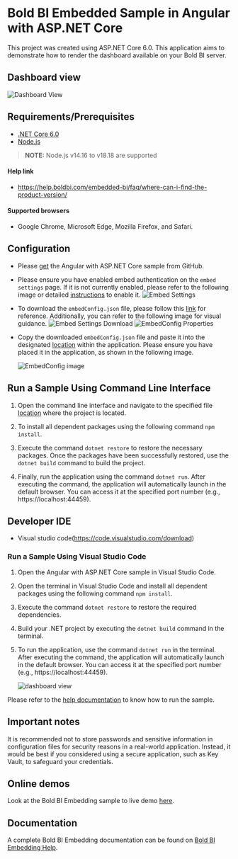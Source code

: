 # Bold BI Embedded Sample in Angular with ASP.NET Core

This project was created using ASP.NET Core 6.0. This application aims to demonstrate how to render the dashboard available on your Bold BI server.

## Dashboard view

![Dashboard View](https://github.com/boldbi/aspnet-core-sample/assets/91586758/af9a9d3f-3ebc-49dd-9bba-a061932cb9f6)

 ## Requirements/Prerequisites
 
 * [.NET Core 6.0](https://dotnet.microsoft.com/en-us/download/dotnet-core)
 * [Node.js](https://nodejs.org/en/)

 > **NOTE:** Node.js v14.16 to v18.18 are supported

 #### Help link

 * https://help.boldbi.com/embedded-bi/faq/where-can-i-find-the-product-version/

 #### Supported browsers
  
  * Google Chrome, Microsoft Edge, Mozilla Firefox, and Safari.

 ## Configuration

  * Please [get](https://github.com/boldbi/angular-with-aspnet-core-sample/tree/master/Angular-with-ASP.NETCore) the Angular with ASP.NET Core sample from GitHub.

  * Please ensure you have enabled embed authentication on the `embed settings` page. If it is not currently enabled, please refer to the following image or detailed [instructions](https://help.boldbi.com/site-administration/embed-settings/#get-embed-secret-code) to enable it.
  ![Embed Settings](https://github.com/boldbi/aspnet-core-sample/assets/91586758/b3a81978-9eb4-42b2-92bb-d1e2735ab007)

  * To download the `embedConfig.json` file, please follow this [link](https://help.boldbi.com/site-administration/embed-settings/#get-embed-configuration-file) for reference. Additionally, you can refer to the following image for visual guidance.
    ![Embed Settings Download](https://github.com/boldbi/aspnet-core-sample/assets/91586758/d27d4cfc-6a3e-4c34-975e-f5f22dea6172)
    ![EmbedConfig Properties](https://github.com/boldbi/aspnet-core-sample/assets/91586758/d6ce925a-0d4c-45d2-817e-24d6d59e0d63)

  * Copy the downloaded `embedConfig.json` file and paste it into the designated [location](https://github.com/boldbi/angular-with-aspnet-core-sample/tree/master/Angular-with-ASP.NETCore) within the application. Please ensure you have placed it in the application, as shown in the following image.
    
    ![EmbedConfig image](https://github.com/boldbi/aspnet-core-sample/assets/91586758/95e8e272-53e8-449a-8a46-592cf8646d7c)

## Run a Sample Using Command Line Interface

  1. Open the command line interface and navigate to the specified file [location](https://github.com/boldbi/angular-with-aspnet-core-sample/tree/master/Angular-with-ASP.NETCore) where the project is located.

  2. To install all dependent packages using the following command `npm install`.

  3. Execute the command `dotnet restore` to restore the necessary packages. Once the packages have been successfully restored, use the `dotnet build` command to build the project.
  
  4. Finally, run the application using the command `dotnet run`. After executing the command, the application will automatically launch in the default browser. You can access it at the specified port number (e.g., https://localhost:44459).

 ## Developer IDE

  * Visual studio code(https://code.visualstudio.com/download)

  ### Run a Sample Using Visual Studio Code

  1. Open the Angular with ASP.NET Core sample in Visual Studio Code.

  2. Open the terminal in Visual Studio Code and install all dependent packages using the following command `npm install`.

  3. Execute the command `dotnet restore` to restore the required dependencies.
 
  4. Build your .NET project by executing the `dotnet build` command in the terminal.
  
  5. To run the application, use the command `dotnet run` in the terminal. After executing the command, the application will automatically launch in the default browser. You can access it at the specified port number (e.g., https://localhost:44459).

     ![dashboard view](https://github.com/boldbi/aspnet-core-sample/assets/91586758/af9a9d3f-3ebc-49dd-9bba-a061932cb9f6)


Please refer to the [help documentation](https://help.boldbi.com/embedding-options/embedding-sdk/samples/angular-with-javascript/#how-to-run-the-sample) to know how to run the sample.

## Important notes

It is recommended not to store passwords and sensitive information in configuration files for security reasons in a real-world application. Instead, it would be best if you considered using a secure application, such as Key Vault, to safeguard your credentials.

## Online demos

Look at the Bold BI Embedding sample to live demo [here](https://samples.boldbi.com/embed).


## Documentation

A complete Bold BI Embedding documentation can be found on [Bold BI Embedding Help](https://help.boldbi.com/embedded-bi/javascript-based/).
